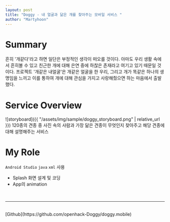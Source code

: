 ```yaml
---
layout: post
title: "Doggy - 내 얼굴과 닮은 개를 찾아주는 모바일 서비스 "
author: "Martyhoon"
---
```


# Summary

흔히 '개같다'라고 하면 일단은 부정적인 생각이 떠오를 것이다. 아마도 우리 생활 속에서 흔히볼 수 있고 친근한 개에 대해 은연 중에 하찮은 존재라고 여기고 있기 때문일 것이다. 프로젝트 '개같은 내얼굴'은 개같은 얼굴을 한 우리, 그리고 개가 똑같은 하나의 생명임을 느끼고 이를 통하여 개에 대해 관심을 가지고 사랑해줬으면 하는 마음에서 출발했다.

# Service Overview

![storyboard]({{ "/assets/img/sample/doggy_storyboard.png" | relative_url }})
120종의 견종 중 사진 속의 사람과 가장 닮은 견종이 무엇인지 찾아주고 해당 견종에 대해 설명해주는 서비스

# My Role

`Android Studio` `java` `xml` 사용

* Splash 화면 설계 및 코딩
* App의 animation

<br>
<hr>
<br>
[Github](https://github.com/openhack-Doggy/doggy.mobile)